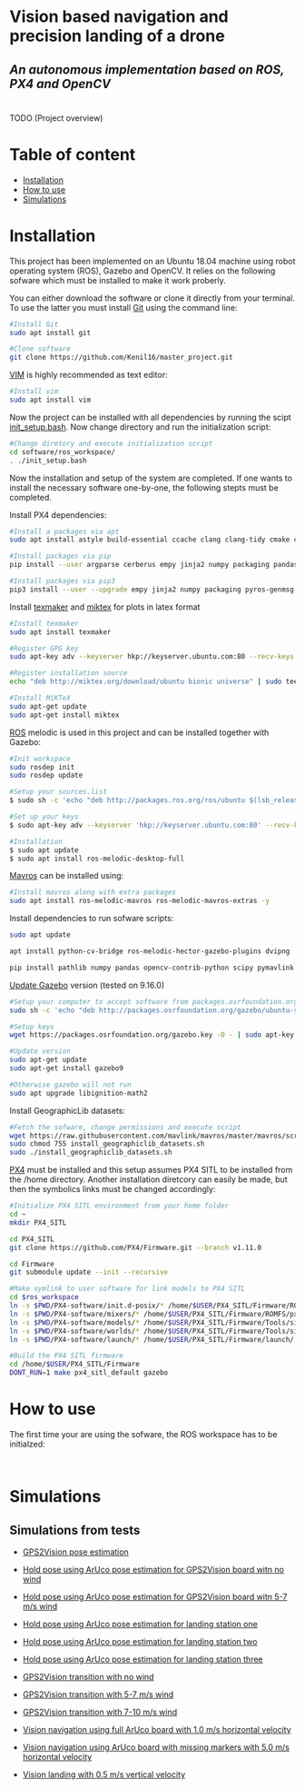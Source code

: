 # Vision based navigation and precision landing of a drone
## _An autonomous implementation based on ROS, PX4 and OpenCV_

<!--
<p align="center">
  <img alt="Light" src="master_report/Figures/px4_autopilot_logo.png" width="20%">
&nbsp; &nbsp; &nbsp; &nbsp; &nbsp; 
  <img alt="Dark" src="master_report/Figures/opencv_logo.png" width="10%">
  &nbsp; &nbsp; &nbsp; &nbsp; &nbsp; 
  <img alt="Dark" src="master_report/Figures/ros_gazebo_logo.png" width="30%">
</p>
-->

#
TODO (Project overview)

# Table of content
- [Installation](#Installation)
- [How to use](#How-to-use)
- [Simulations](#Simulations)

# Installation
This project has been implemented on an Ubuntu 18.04 machine using robot operating system (ROS), Gazebo and OpenCV. It relies on the following sofware which must be installed to make it work proberly.  

You can either download the software or clone it directly from your terminal. To use the latter you must install [Git](https://git-scm.com) using the command line:
```bash
#Install Git
sudo apt install git

#Clone software
git clone https://github.com/Kenil16/master_project.git
```

[VIM](https://www.vim.org/) is highly recommended as text editor:
```bash
#Install vim
sudo apt install vim
```

Now the project can be installed with all dependencies by running the scipt [init_setup.bash](https://github.com/Kenil16/master_project/blob/master/software/ros_workspace/init_setup.bash). Now change directory and run the initialization script: 
```bash
#Change diretory and execute initialization script
cd software/ros_workspace/
. ./init_setup.bash
```

Now the installation and setup of the system are completed. If one wants to install the necessary software one-by-one, the following stepts must be completed.

Install PX4 dependencies:
```bash
#Install a packages via apt 
sudo apt install astyle build-essential ccache clang clang-tidy cmake cppcheck doxygen file g++ gcc gdb git lcov make ninja-build python3 python3-dev python3-pip python3-setuptools python3-wheel rsync shellcheck unzip xsltproc zip libeigen3-dev libopencv-dev libroscpp-dev protobuf-compiler python-pip python3-pip ninja-build gstreamer1.0-plugins-bad gstreamer1.0-plugins-base gstreamer10-plugins-good gstreamer1.0-plugins-ugly libgstreamer-plugins-base1.0-dev libgstrtspserver-1.0-dev xvfb python-rosdep2

#Install packages via pip
pip install --user argparse cerberus empy jinja2 numpy packaging pandas psutil pygments pyros-genmsg pyserial pyulog pyyaml setuptools six toml wheel rosdep

#Install packages via pip3
pip3 install --user --upgrade empy jinja2 numpy packaging pyros-genmsg toml pyyaml pymavlink
```

Install [texmaker](https://www.xm1math.net/texmaker/) and [miktex](https://miktex.org/howto/install-miktex-unx) for plots in latex format 
```bash
#Install texmaker
sudo apt install texmaker

#Register GPG key
sudo apt-key adv --keyserver hkp://keyserver.ubuntu.com:80 --recv-keys D6BC243565B2087BC3F897C9277A7293F59E4889

#Register installation source
echo "deb http://miktex.org/download/ubuntu bionic universe" | sudo tee /etc/apt/sources.list.d/miktex.list

#Install MiKTeX
sudo apt-get update
sudo apt-get install miktex
```

[ROS](http://wiki.ros.org/Installation/Ubuntu) melodic is used in this project and can be installed together with Gazebo:
```bash
#Init workspace
sudo rosdep init
sudo rosdep update

#Setup your sources.list
$ sudo sh -c 'echo "deb http://packages.ros.org/ros/ubuntu $(lsb_release -sc) main" > /etc/apt/sources.list.d/ros-latest.list'

#Set up your keys
$ sudo apt-key adv --keyserver 'hkp://keyserver.ubuntu.com:80' --recv-key C1CF6E31E6BADE8868B172B4F42ED6FBAB17C654

#Installation
$ sudo apt update
$ sudo apt install ros-melodic-desktop-full
```

[Mavros](http://wiki.ros.org/mavros) can be installed using:
```bash
#Install mavros along with extra packages
sudo apt install ros-melodic-mavros ros-melodic-mavros-extras -y
```

Install dependencies to run sofware scripts:
```bash
sudo apt update

apt install python-cv-bridge ros-melodic-hector-gazebo-plugins dvipng

pip install pathlib numpy pandas opencv-contrib-python scipy pymavlink matplotlib
```

[Update Gazebo](http://gazebosim.org/tutorials?cat=install&tut=install_ubuntu&ver=9.0) version (tested on 9.16.0)
```bash
#Setup your computer to accept software from packages.osrfoundation.org.
sudo sh -c 'echo "deb http://packages.osrfoundation.org/gazebo/ubuntu-stable `lsb_release -cs` main" > /etc/apt/sources.list.d/gazebo-stable.list'

#Setup keys
wget https://packages.osrfoundation.org/gazebo.key -O - | sudo apt-key add -

#Update version
sudo apt-get update
sudo apt-get install gazebo9

#Otherwise gazebo will not run
sudo apt upgrade libignition-math2
```

Install GeographicLib datasets:
```bash
#Fetch the sofware, change permissions and execute script 
wget https://raw.githubusercontent.com/mavlink/mavros/master/mavros/scripts/install_geographiclib_datasets.sh
sudo chmod 755 install_geographiclib_datasets.sh
sudo ./install_geographiclib_datasets.sh
```

[PX4](https://docs.px4.io/master/en/dev_setup/dev_env_linux_ubuntu.html) must be installed and this setup assumes PX4 SITL to be installed from the /home directory. Another installation diretcory can easily be made, but then the symbolics links must be changed accordingly:
```bash
#Initialize PX4 SITL environment from your home folder
cd ~
mkdir PX4_SITL

cd PX4_SITL
git clone https://github.com/PX4/Firmware.git --branch v1.11.0

cd Firmware
git submodule update --init --recursive

#Make symlink to user software for link models to PX4 SITL
cd $ros_workspace
ln -s $PWD/PX4-software/init.d-posix/* /home/$USER/PX4_SITL/Firmware/ROMFS/px4fmu_common/init.d-posix/
ln -s $PWD/PX4-software/mixers/* /home/$USER/PX4_SITL/Firmware/ROMFS/px4fmu_common/mixers/
ln -s $PWD/PX4-software/models/* /home/$USER/PX4_SITL/Firmware/Tools/sitl_gazebo/models/
ln -s $PWD/PX4-software/worlds/* /home/$USER/PX4_SITL/Firmware/Tools/sitl_gazebo/worlds/
ln -s $PWD/PX4-software/launch/* /home/$USER/PX4_SITL/Firmware/launch/

#Build the PX4 SITL firmware
cd /home/$USER/PX4_SITL/Firmware
DONT_RUN=1 make px4_sitl_default gazebo
```

# How to use
The first time your are using the sofware, the ROS workspace has to be initialzed:
```bash



```

# Simulations 

## Simulations from tests 
  - [GPS2Vision pose estimation](https://github.com/Kenil16/master_project/tree/master/test_videos/analyse_GPS2Vision_aruco_pose_estimation)

  - [Hold pose using ArUco pose estimation for GPS2Vision board witn no wind](https://github.com/Kenil16/master_project/tree/master/test_videos/analyse_hold_pose_using_aruco_pose_estimation_gps2vision_noWind)

  - [Hold pose using ArUco pose estimation for GPS2Vision board witn 5-7 m/s wind](https://github.com/Kenil16/master_project/tree/master/test_videos/analyse_hold_pose_using_aruco_pose_estimation_gps2vision_5-7ms_wind)

  - [Hold pose using ArUco pose estimation for landing station one](https://github.com/Kenil16/master_project/tree/master/test_videos/analyse_hold_pose_using_aruco_pose_estimation_landing_station1)

  - [Hold pose using ArUco pose estimation for landing station two](https://github.com/Kenil16/master_project/tree/master/test_videos/analyse_hold_pose_using_aruco_pose_estimation_landing_station2)

  - [Hold pose using ArUco pose estimation for landing station three](https://github.com/Kenil16/master_project/tree/master/test_videos/analyse_hold_pose_using_aruco_pose_estimation_landing_station3)

  - [GPS2Vision transition with no wind](https://github.com/Kenil16/master_project/tree/master/test_videos/analyse_gps2vision_noWind)

  - [GPS2Vision transition with 5-7 m/s wind](https://github.com/Kenil16/master_project/tree/master/test_videos/analyse_gps2vision_5-7ms_wind)

  - [GPS2Vision transition with 7-10 m/s wind](https://github.com/Kenil16/master_project/tree/master/test_videos/analyse_gps2vision_7-10ms_wind)

  - [Vision navigation using full ArUco board with 1.0 m/s horizontal velocity](https://github.com/Kenil16/master_project/tree/master/test_videos/vision_navigation_full_marker_board_vel_1.0)

  - [Vision navigation using ArUco board with missing markers with 5.0 m/s horizontal velocity](https://github.com/Kenil16/master_project/tree/master/test_videos/vision_navigation_one_pattern_board_missing_markers_wear_vel_5.0)

  - [Vision landing with 0.5 m/s vertical velocity](https://github.com/Kenil16/master_project/tree/master/test_videos/vision_landing_precision_and_accuracy_vertical_vel_0.5_max_error_0.05)

